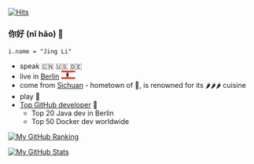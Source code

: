 [![Hits](https://hits.seeyoufarm.com/api/count/incr/badge.svg?url=https%3A%2F%2Fgithub.com%2Fthyrlian%2Fhit-counter&count_bg=%23F25BB5&title_bg=%2306F5D4&icon=&icon_color=%23E7E7E7&title=Hits&edge_flat=false)](https://github.com/thyrlian?tab=repositories)

### 你好 (nǐ hǎo) 👋

```
i.name = "Jing Li"
```

* speak 🇨🇳 🇺🇸 🇩🇪
* live in [Berlin](https://goo.gl/maps/BVf3ULuYYhdKXBW8A) <img src="https://github.com/thyrlian/thyrlian/blob/master/assets/images/Flag%20of%20Berlin.png?raw=true" width="28">
* come from [Sichuan](https://en.wikipedia.org/wiki/Sichuan) - hometown of 🐼, is renowned for its 🌶️🌶️🌶️ cuisine
* play 🏀
* [Top GitHub developer](https://stardev.io/developers/thyrlian) 🥇
  * Top 20 Java dev in Berlin
  * Top 50 Docker dev worldwide

[![My GitHub Ranking](https://stardev.io/developers/thyrlian/badge/languages/global.svg)](https://stardev.io/developers/thyrlian)

[![My GitHub Stats](https://github-readme-stats.vercel.app/api?username=thyrlian&count_private=true&show_icons=true&theme=blueberry)](https://github.com/thyrlian?tab=repositories)

<!--
**thyrlian/thyrlian** is a ✨ _special_ ✨ repository because its `README.md` (this file) appears on your GitHub profile.

Here are some ideas to get you started:

- 🔭 I’m currently working on ...
- 🌱 I’m currently learning ...
- 👯 I’m looking to collaborate on ...
- 🤔 I’m looking for help with ...
- 💬 Ask me about ...
- 📫 How to reach me: ...
- 😄 Pronouns: ...
- ⚡ Fun fact: ...
-->
